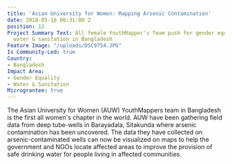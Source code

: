 ```yaml
---
title: 'Asian University for Women: Mapping Arsenic Contamination'
date: 2018-05-16 06:31:00 Z
position: 12
Project Summary Text: All female YouthMapper's Team push for gender equality and improved
  water & sanitation in Bangladesh
Feature Image: "/uploads/DSC9754.JPG"
Is Community-Led: true
Country:
- Bangladesh
Impact Area:
- Gender Equality
- Water & Sanitation
Micrograntee: true
---
```


The Asian University for Women (AUW) YouthMappers team in Bangladesh is the first all women's chapter in the world. AUW have been gathering field data from deep tube-wells in Barayadala, Sitakunda where arsenic contamination has been uncovered. The data they have collected on arsenic-contaminated wells can now be visualized on maps to help the government and NGOs locate affected areas to improve the provision of safe drinking water for people living in affected communities.